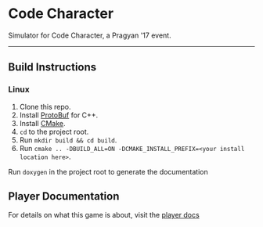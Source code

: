 # Code Character

Simulator for Code Character, a Pragyan '17 event.

---------------------------------------------------

## Build Instructions

### Linux

1. Clone this repo.
2. Install [ProtoBuf](https://github.com/google/protobuf) for C++.
3. Install [CMake](https://cmake.org).
4. `cd` to the project root.
5. Run `mkdir build && cd build`.
6. Run `cmake .. -DBUILD_ALL=ON -DCMAKE_INSTALL_PREFIX=<your install location here>`.

Run `doxygen` in the project root to generate the documentation

## Player Documentation

For details on what this game is about, visit the [player docs](https://jhurricane96.github.io/code_character_player_docs/_build/html/)

